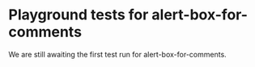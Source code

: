 # Playground tests for alert-box-for-comments
We are still awaiting the first test run for alert-box-for-comments.
